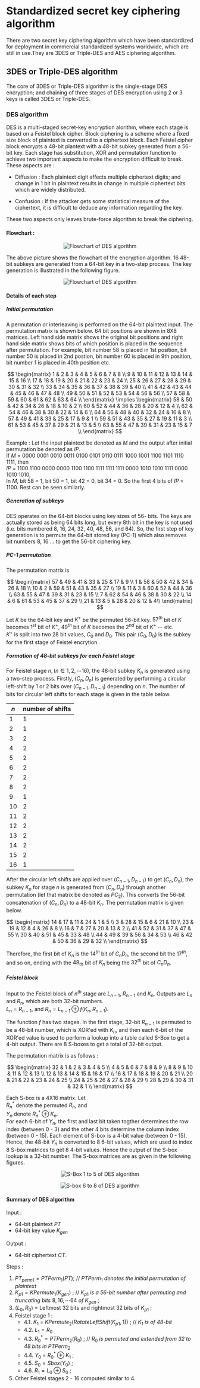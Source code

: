 # Standardized secret key ciphering algorithm

There are two secret key ciphering algorithm which have been standardized for
deployment in commercial standardized systems worldwide, which are still in use.They are 3DES or Triple-DES and AES ciphering algorithm.

## 3DES or Triple-DES algorithm

The core of 3DES or Triple-DES algorithm is the single-stage DES encryption; 
and chaining of three stages of DES encryption using 2 or 3 keys is called 3DES
or Triple-DES.   

### DES algorithm

DES is a multi-staged secret-key encryption alorithm, where each stage is 
based on a Feistel block cipher. Block ciphering is a scheme where a fixed size
block of plaintext is converted to a ciphertext block. Each Feistel cipher block
encrypts a 48-bit plantext with a 48-bit subkey generated from a 56-bit key.
Each stage has substitution, XOR and permutation function to achieve two 
important aspects to make the encryption difficult to break. These aspects are :
- Diffusion : Each plaintext digit affects multiple ciphertext digits; and 
change in 1 bit in plaintext results in change in multiple ciphertext bits which
are widely distributed.

- Confusion : If the attacker gets some statistical measure of the ciphertext,
it is difficult to deduce any information regarding the key.

These two aspects only leaves brute-force algorithm to break the ciphering. 

#### Flowchart :
<p align="center">
<img src=./DES-algorithm-flowchart.png
alt="Flowchart of DES algorithm">
</p>

The above picture shows the flowchart of the encryption algorithm. 16 48-bit subkeys are generated from a 64-bit key in a two-step process. The key generation is illustrated in the following figure.

<p align="center">
<img src=./des_key_gen.png
alt="Flowchart of DES algorithm">
</p>

#### Details of each step

##### Initial permutation
A permutation or interleaving is performed on the 64-bit plaintext input. The permutation matrix is shown below. 64 bit positions are shown in 8X8 matrices. Left hand side matrix shows the original bit positions and right hand side matrix shows bits of which position is placed in the sequence after permutation. For example, bit number 58 is placed in 1st position, bit number 50 is placed in 2nd postion, bit number 60 is placed in 9th position, bit number 1 is placed in 40th position etc.

$$
\begin{matrix}
1 & 2 & 3 & 4 & 5 & 6 & 7 & 8 \\
9 & 10 & 11 & 12 & 13 & 14 & 15 & 16 \\
17 & 18 & 19 & 20 & 21 & 22 & 23 & 24 \\
25 & 26 & 27 & 28 & 29 & 30 & 31 & 32 \\
33 & 34 & 35 & 36 & 37 & 38 & 39 & 40 \\
41 & 42 & 43 & 44 & 45 & 46 & 47 & 48 \\
49 & 50 & 51 & 52 & 53 & 54 & 56 & 56 \\
57 & 58 & 59 & 60 & 61 & 62 & 63 & 64 \\
\end{matrix} \implies
\begin{matrix}
58 & 50 & 42 & 34 & 26 & 18 & 10 & 2 \\
60 & 52 & 44 & 36 & 28 & 20 & 12 & 4 \\
62 & 54 & 46 & 38 & 30 & 22 & 14 & 6 \\
64 & 56 & 48 & 40 & 32 & 24 & 16 & 8 \\
57 & 49 & 41 & 33 & 25 & 17 & 9 & 1 \\
59 & 51 & 43 & 35 & 27 & 19 & 11 & 3 \\
61 & 53 & 45 & 37 & 29 & 21 & 13 & 5 \\
63 & 55 & 47 & 39 & 31 & 23 & 15 & 7 \\ 
\end{matrix}
$$

Example : Let the input plaintext be denoted as $M$ and the output after initial permutation be denoted as $IP$. <br />
If $M$ = 0000 0001 0010 0011 0100 0101 0110 0111 1000 1001 1100 1101 1110 1111, then <br />
$IP$ = 1100 1100 0000 0000 1100 1100 1111 1111 1111 0000 1010 1010 1111 0000 1010 1010, <br />
In $M$, bit 58 = 1, bit 50 = 1, bit 42 = 0, bit 34 = 0. So the first 4 bits of $IP$ = 1100. Rest can be seen similarly.

##### Generation of subkeys
DES operates on the 64-bit blocks using key sizes of 56- bits. The keys are actually
stored as being 64 bits long, but every 8th bit in the key is not used (i.e. bits numbered
8, 16, 24, 32, 40, 48, 56, and 64). So, the first step of key generation is to 
permute the 64-bit stored key (PC-1) which also removes bit numbers 8, 16 ... to get the 56-bit ciphering key.

##### PC-1 permutation
The permutation matrix is

$$
\begin{matrix}
57 & 49 & 41 & 33 & 25 & 17 & 9 \\
1 & 58 & 50 & 42 & 34 & 26 & 18 \\
10 & 2 & 59 & 51 & 43 & 35 & 27 \\
19 & 11 & 3 & 60 & 52 & 44 & 36 \\
63 & 55 & 47 & 39 & 31 & 23 & 15 \\
7 & 62 & 54 & 46 & 38 & 30 & 22 \\
14 & 6 & 61 & 53 & 45 & 37 & 29 \\
21 & 13 & 5 & 28 & 20 & 12 & 4\\
\end{matrix}
$$

Let $K$ be the 64-bit key and $K^+$ be the permuted 56-bit key.
$57^{th}$ bit of $K$ becomes $1^{st}$ bit of $K^+$, $49^{th}$ bit
of $K$ becomes the $2^{nd}$ bit of $K^+$ $\cdots$ etc. <br />
$K^+$ is split into two $28$ bit values, $C_0$ and $D_0$. This pair 
$(C_0, D_0)$ is the subkey for the first stage of Feistel encrytion.   

##### Formation of 48-bit subkeys for each Feistel stage
For Feistel stage $n, (n \in {1,2,\cdots 16})$, the 48-bit subkey $K_n$ is
generated using a two-step process. Firstly, $(C_n, D_n)$ is generated
by performing a circular left-shift by 1 or 2 bits over $(C_{n-1}, D_{n-1})$ 
depending on $n$. The number of bits for circular left shifts for each stage is
given in the table below.

| $n$ | number of shifts |
| --- | ---|
| $1$ | $1$ |
| $2$ | $1$ |
| $3$ | $2$ |
| $4$ | $2$ |
| $5$ | $2$ |
| $6$ | $2$ |
| $7$ | $2$ |
| $8$ | $2$ |
| $9$ | $1$ |
| $10$ | $2$ |
| $11$ | $2$ |
| $12$ | $2$ |
| $13$ | $2$ |
| $14$ | $2$ |
| $15$ | $2$ |
| $16$ | $1$ |

After the circular left shifts are applied over $(C_{n-1}, D_{n-1})$ to get $(C_n, D_n)$, the subkey $K_n$ for stage $n$ is generated from $(C_n, D_n)$ through another permutation (let that matrix be denoted as $PC_2$). This converts the 56-bit concatenation of $(C_n, D_n)$ to a 48-bit $K_n$. The permutation matrix is given below.

$$
\begin{matrix}
14 & 17 & 11 & 24 & 1 & 5 \\
3 & 28 & 15 & 6 & 21 & 10 \\
23 & 19 & 12 & 4 & 26 & 8 \\
16 & 7 & 27 & 20 & 13 & 2 \\
41 & 52 & 31 & 37 & 47 & 55 \\
30 & 40 & 51 & 45 & 33 & 48 \\
44 & 49 & 39 & 56 & 34 & 53 \\
46 & 42 & 50 & 36 & 29 & 32 \\
\end{matrix}
$$

Therefore, the first bit of $K_n$ is the $14^{th}$ bit of $C_nD_n$, the second bit the $17^{th}$, and so
on, ending with the $48_{th}$ bit of $K_n$ being the $32^{th}$ bit of $C_nD_n$.

##### Feistel block

Input to the Feistel block of $n^{th}$ stage are $L_{n-1}$, $R_{n-1}$ and $K_n$.  Outputs are $L_n$ and $R_n$, which are both 32-bit numbers.  
$L_n = R_{n-1}$, and $R_n = L_{n-1} \oplus f(K_{n}, R_{n-1})$.

The function $f$ has two stages. In the first stage, 32-bit $R_{n-1}$ is permuted to be a 48-bit number, which is XOR'ed with $K_n$, and then each 6-bit of the XOR'ed value is used to perform a lookup into a table called S-Box to get a 4-bit output. There are 8 S-boxes to get a total of 32-bit output.

The permutation matrix is as follows :<br />

$$
\begin{matrix}
32 & 1 & 2 & 3 & 4 & 5 \\
4 & 5 & 6 & 7 & 8 & 9 \\
8 & 9 & 10 & 11 & 12 & 13 \\
12 & 13 & 14 & 15 & 16 & 17 \\
16 & 17 & 18 & 19 & 20 & 21 \\
20 & 21 & 22 & 23 & 24 & 25 \\
24 & 25 & 26 & 27 & 28 & 29 \\
28 & 29 & 30 & 31 & 32 & 1 \\
\end{matrix}
$$

Each S-box is a 4X16 matrix. Let <br />
$R^*_{n}$ denote the permuted $R_n$, and <br />
$Y_n$ denote $R^*_n \oplus K_n$. <br /> 
For each 6-bit of $Y_n$, the first and last bit taken togther determines the row index (between 0 - 3) and the other 4 bits determine the column index (between 0 - 15). Each element of S-box is a 4-bit value (between 0 - 15). Hence, the 48-bit $Y_n$ is converted to 8 6-bit values, which are used to index 8 S-box matrices to get 8 4-bit values. Hence the output of the S-box lookup is a 32-bit number. The S-box matrices are as given in the following figures.

<p align="center">
<img src=./sbox_1_5.png
alt="S-Box 1 to 5 of DES algorithm">
</p>

<p align="center">
<img src=./sbox_6_8.png
alt="S-box 6 to 8 of DES algorithm">
</p>

#### Summary of DES algorithm

Input : <br /> 
- 64-bit plaintext $PT$
- 64-bit key value $K_{gen}$

Output : <br />
- 64-bit ciphertext $CT$.

Steps :
1. $PT_{perm1} = PTPerm_1(PT)$; // $PTPerm_1$ *denotes the  initial permutation of plaintext*
2. $K_{p1}= KPermute_1(K_{gen})$ ; // $K_{p1}$ *is a 56-bit number after permuting and truncating bits* $8,16,\cdots 64$ *of* $K_{gen}$ ;
3. $(L_0,R_0)$ = Leftmost 32 bits and rightmost 32 bits of $K_{p1}$ ;
4. Feistel stage 1 :
   - 4.1. $K_1$ = $KPermute_2(RotateLeftShift(K_{p1},1))$ ; // $K_1$ *is of 48-bit*
   - 4.2. $L_1 = R_0$
   - 4.3. $R^*_0 = PTPerm_2(R_0)$ ; // $R_0$ *is permuted and extended from 32 to 48 bits in* $PTPerm_2$
   - 4.4. $Y_0$ = $R^*_0 \oplus K_1$ ;
   - 4.5. $S_0 = Sbox(Y_0)$ ;
   - 4.6. $R_1 = L_0 \oplus S_0$ ;
5. Other Feistel stages 2 - 16 computed similar to 4.


